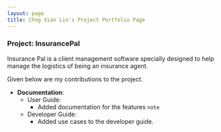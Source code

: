 ```yaml
---
layout: page
title: Chng Xian Lin's Project Portfolio Page
---
```


### Project: InsurancePal

Insurance Pal is a client management software specially designed
to help manage the logistics of being an insurance agent.

Given below are my contributions to the project.

* **Documentation**:
    * User Guide:
        * Added documentation for the features `note`
    * Developer Guide:
        * Added use cases to the developer guide.